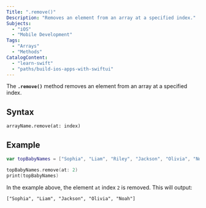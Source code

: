 ```yaml
---
Title: ".remove()"
Description: "Removes an element from an array at a specified index."
Subjects:
  - "iOS"
  - "Mobile Development"
Tags:
  - "Arrays"
  - "Methods"
CatalogContent:
  - "learn-swift"
  - "paths/build-ios-apps-with-swiftui"
---
```


The **`.remove()`** method removes an element from an array at a specified index.

## Syntax

```pseudo
arrayName.remove(at: index)
```

## Example

```swift
var topBabyNames = ["Sophia", "Liam", "Riley", "Jackson", "Olivia", "Noah"]

topBabyNames.remove(at: 2)
print(topBabyNames)
```

In the example above, the element `at` index `2` is removed. This will output:

```shell
["Sophia", "Liam", "Jackson", "Olivia", "Noah"]
```
